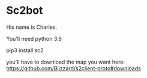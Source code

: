 # Sc2bot
His name is Charles.

You'll need python 3.6

pip3 install sc2

you'll have to download the map you want here: https://github.com/Blizzard/s2client-proto#downloads
